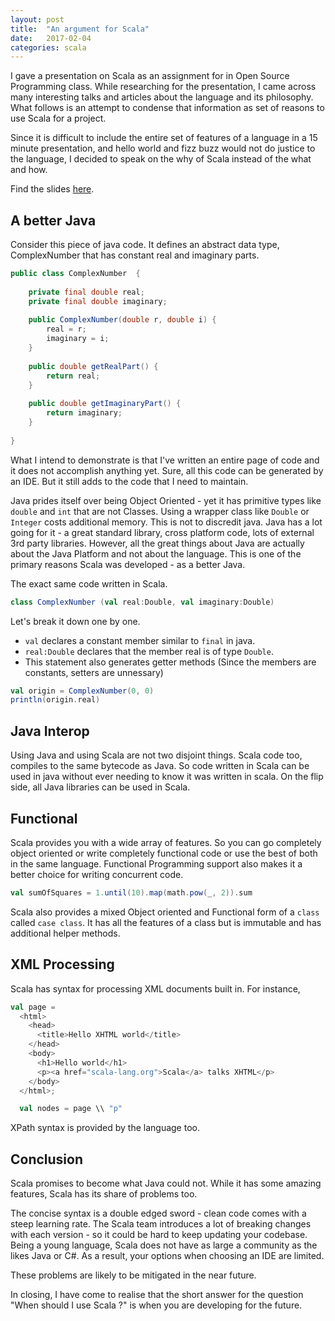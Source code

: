 ```yaml
---
layout: post
title:  "An argument for Scala"
date:   2017-02-04
categories: scala
---
```


I gave a presentation on Scala as an assignment for in Open Source Programming class. While researching for 
the presentation, I came across many interesting talks and articles about the language and its philosophy. 
What follows is an attempt to condense that information as set of reasons to use Scala for a project.

Since it is difficult to include the entire set of features of a language in a 15 minute presentation, and
hello world and fizz buzz would not do justice to the language, I decided to speak on the why of Scala
instead of the what and how. 

Find the slides [here](https://github.com/saurabhmathur96/presentations/blob/master/OSP/introduction-to-scala.pdf).

## A better Java

Consider this piece of java code. It defines an abstract data type, ComplexNumber that has constant 
real and imaginary parts. 

```Java
public class ComplexNumber  {
 
    private final double real;
    private final double imaginary;
    
    public ComplexNumber(double r, double i) {
        real = r;
        imaginary = i;
    }
    
    public double getRealPart() {
        return real;
    }
    
    public double getImaginaryPart() {
        return imaginary;
    }   
    
}
```

What I intend to demonstrate is that I've written an entire page of code and it does not accomplish anything yet.
Sure, all this code can be generated by an IDE. But it still adds to the code that I need to maintain.

Java prides itself over being Object Oriented - yet it has primitive types like `double` and `int` that are
not Classes. Using a wrapper class like `Double` or `Integer` costs additional memory. This is not to discredit
java. Java has a lot going for it - a great standard library, cross platform code, lots of external 
3rd party libraries. However, all the great things about Java are actually about the Java Platform and not
about the language. This is one of the primary reasons Scala was developed - as a better Java.

The exact same code written in Scala.
```Scala
class ComplexNumber (val real:Double, val imaginary:Double)
```

Let's break it down one by one.
- `val` declares a constant member similar to `final` in java.
- `real:Double` declares that the member real is of type `Double`.
- This statement also generates getter methods (Since the members are constants, setters are unnessary)

```Scala
val origin = ComplexNumber(0, 0)
println(origin.real)
```


## Java Interop

Using Java and using Scala are not two disjoint things. Scala code too, compiles to the same bytecode as Java.
So code written in Scala can be used in java without ever needing to know it was written in scala. 
On the flip side, all Java libraries can be used in Scala. 


## Functional

Scala provides you with a wide array of features. So you can go completely object oriented or write completely
functional code or use the best of both in the same language. Functional Programming support also makes it a 
better choice for writing concurrent code.

```Scala
val sumOfSquares = 1.until(10).map(math.pow(_, 2)).sum
```
Scala also provides a mixed Object oriented and Functional form of a `class` called `case class`.
It has all the features of a class but is immutable and has additional helper methods.

## XML Processing

Scala has syntax for processing XML documents built in. For instance,

```Scala
val page = 
  <html>
    <head>
      <title>Hello XHTML world</title>
    </head>
    <body>
      <h1>Hello world</h1>
      <p><a href="scala-lang.org">Scala</a> talks XHTML</p>
    </body>
  </html>;

  val nodes = page \\ "p"
```
XPath syntax is provided by the language too.

## Conclusion

Scala promises to become what Java could not. While it has some amazing features, Scala has its share of 
problems too.

The concise syntax is a double edged sword - clean code comes with a steep learning rate. The Scala team 
introduces a lot of breaking changes with each version - so it could be hard to keep updating your codebase.
Being a young language, Scala does not have as large a community as the likes Java or C#. As a result,
your options when choosing an IDE are limited.

These problems are likely to be mitigated in the near future. 

In closing, I have come to realise that the short answer for the question "When should I use Scala ?"
is when you are developing for the future.